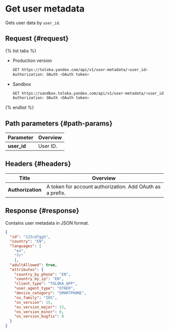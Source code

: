 # Get user metadata

Gets user data by `user_id`.

## Request {#request}

{% list tabs %}

- Production version

    ```bash
    GET https://toloka.yandex.com/api/v1/user-metadata/<user_id>
    Authorization: OAuth <OAuth token>
    ```

- Sandbox

    ```bash
    GET https://sandbox.toloka.yandex.com/api/v1/user-metadata/<user_id>
    Authorization: OAuth <OAuth token>
    ```

{% endlist %}

## Path parameters {#path-params}

Parameter | Overview
----- | -----
**user_id** | User ID.

## Headers {#headers}

Title | Overview
----- | -----
**Authorization** | A token for account authorization. Add OAuth as a prefix.

## Response {#response}

Contains user metadata in JSON format.

```json
{
  "id": "123cdfggh",
  "country": "EN",
  "languages": [
    "en",
    "fr"
    ],
  "adultAllowed": true,
  "attributes": {
    "country_by_phone": "EN",
    "country_by_ip": "EN",
    "client_type": "TOLOKA_APP",
    "user_agent_type": "OTHER",
    "device_category": "SMARTPHONE",
    "os_family": "IOS",
    "os_version": 15,
    "os_version_major": 15,
    "os_version_minor": 0,
    "os_version_bugfix": 0
  }
}
```